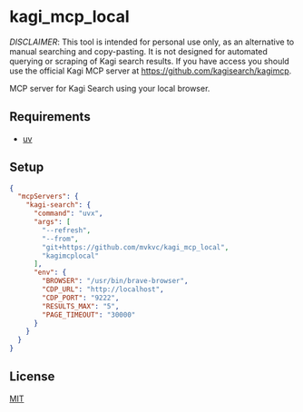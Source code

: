 # kagi_mcp_local

*DISCLAIMER*: This tool is intended for personal use only, as an alternative to manual searching and copy-pasting. It is not designed for automated querying or scraping of Kagi search results. If you have access you should use the official Kagi MCP server at https://github.com/kagisearch/kagimcp.

MCP server for Kagi Search using your local browser.

## Requirements

- [uv](https://docs.astral.sh/uv/getting-started/installation/)

## Setup

```json
{
  "mcpServers": {
    "kagi-search": {
      "command": "uvx",
      "args": [
        "--refresh",
        "--from",
        "git+https://github.com/mvkvc/kagi_mcp_local",
        "kagimcplocal"
      ],
      "env": {
        "BROWSER": "/usr/bin/brave-browser",
        "CDP_URL": "http://localhost",
        "CDP_PORT": "9222",
        "RESULTS_MAX": "5",
        "PAGE_TIMEOUT": "30000"
      }
    }
  }
}
```

## License

[MIT](./LICENSE.md)